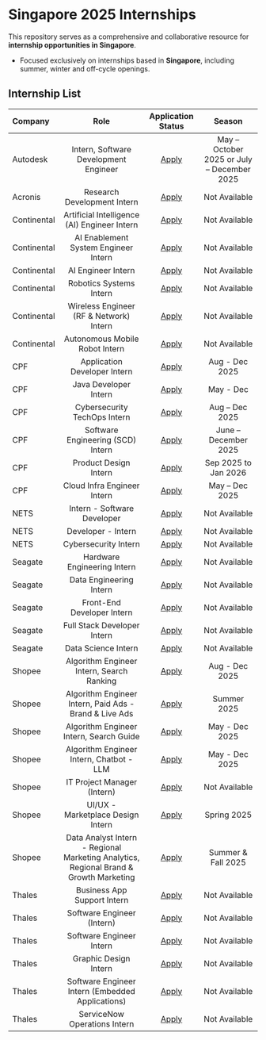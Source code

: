 <h1>Singapore 2025 Internships</h1>
 
This repository serves as a comprehensive and collaborative resource for **internship opportunities in Singapore**.

* Focused exclusively on internships based in **Singapore**, including summer, winter and off-cycle openings.

<h2>Internship List</h2>

<!-- prettier-ignore -->
| Company | Role | Application Status | Season |
|:---|:---:|:---:|:---:|
| Autodesk | Intern, Software Development Engineer | [Apply](https://autodesk.wd1.myworkdayjobs.com/en-US/uni/details/Intern--Software-Development-Engineer--PSET-IDL-ENG-_25WD85921) | May – October 2025 or July – December 2025 |
| Acronis | Research Development Intern | [Apply](https://www.acronis.com/en-sg/careers/job/?slug=R-100226&title=research-development-intern&department=research-and-development) | Not Available |
| Continental | Artificial Intelligence (AI) Engineer Intern | [Apply](https://jobs.continental.com/en/detail-page/job-detail/REF82508O-p-7dc6460be9406ed842c5e4f7d64acf52/artificial-intelligence-ai-engineer-intern-ida-2025-00027-/) | Not Available |
| Continental | AI Enablement System Engineer Intern | [Apply](https://jobs.continental.com/en/detail-page/job-detail/REF79009Q-p-5f8ae4ca8fe880265d39f9ac67f03588/ai-enablement-system-engineer-intern-ida2025-00005-/) | Not Available |
| Continental | AI Engineer Intern | [Apply](https://jobs.continental.com/en/detail-page/job-detail/REF77629T-p-5f8ae4ca8fe880265d39f9ac67f03588/ai-engineer-intern-ida2025-00008-/) | Not Available |
| Continental | Robotics Systems Intern | [Apply](https://jobs.continental.com/en/detail-page/job-detail/REF82510P-p-7dc6460be9406ed842c5e4f7d64acf52/robotics-systems-intern-ida-2025-00025-/) | Not Available |
| Continental | Wireless Engineer (RF & Network) Intern | [Apply](https://jobs.continental.com/en/detail-page/job-detail/REF68406O-p-7dc6460be9406ed842c5e4f7d64acf52/wireless-engineer-rf-network-intern-ida-2024-00089-/) | Not Available | Open |
| Continental | Autonomous Mobile Robot Intern | [Apply](https://jobs.continental.com/en/detail-page/job-detail/REF69867P-p-7dc6460be9406ed842c5e4f7d64acf52/autonomous-mobile-robot-intern-ida2024-00088-/) | Not Available |
| CPF | Application Developer Intern | [Apply](https://careers.cpf.gov.sg/job/2025-H2-Term-time-Internship-Application-Developer-Intern/1161-en_GB) | Aug - Dec 2025 |
| CPF | Java Developer Intern | [Apply](https://careers.cpf.gov.sg/job/2025-H2-Term-time-Internship-Java-Developer-Intern/1007-en_GB) | May - Dec |
| CPF | Cybersecurity TechOps Intern | [Apply](https://careers.cpf.gov.sg/job/2025-H2-Term-time-Internship-Cybersecurity-TechOps-Intern/1120-en_GB) | Aug – Dec 2025 |
| CPF | Software Engineering (SCD) Intern | [Apply](https://careers.cpf.gov.sg/job/2025-Summer-%2B-H2-Term-time-Internship-Software-Engineering-%28SCD%29-Intern/1162-en_GB) | June – December 2025 |
| CPF | Product Design Intern | [Apply](https://careers.cpf.gov.sg/job/2025-H2-Term-time-Internship-Product-Design-Intern/1153-en_GB) | Sep 2025 to Jan 2026 |
| CPF | Cloud Infra Engineer Intern | [Apply](https://careers.cpf.gov.sg/job/2025-H2-Term-time-Internship-Cloud-Infra-Engineer-Intern/1116-en_GB) | May – Dec 2025 |
| NETS | Intern - Software Developer | [Apply](https://careers.nets.com.sg/job/Braddell-Intern-Software-Developer/1060878466/) | Not Available |
| NETS | Developer - Intern | [Apply](https://careers.nets.com.sg/job/Ubix-Developer-Intern/1062860666/) | Not Available |
| NETS | Cybersecurity Intern | [Apply](https://careers.nets.com.sg/job/Braddell-Cybersecurity-Intern/1065701166/) | Not Available |
| Seagate | Hardware Engineering Intern | [Apply](https://seagatecareers.com/job/Shugart-Hardware-Engineering-Intern/1217461800/) | Not Available |
| Seagate | Data Engineering Intern | [Apply](https://seagatecareers.com/job/Shugart-Data-Engineering-Intern/1274190900/) | Not Available |
| Seagate | Front-End Developer Intern | [Apply](https://seagatecareers.com/job/Shugart-Front-End-Developer-Intern/1274190500/) | Not Available |
| Seagate | Full Stack Developer Intern | [Apply](https://seagatecareers.com/job/Shugart-Full-Stack-Developer-Intern/1268713600/) | Not Available |
| Seagate | Data Science Intern | [Apply](https://seagatecareers.com/job/Shugart-Data-Science-Intern/1268737800/) | Not Available |
| Shopee | Algorithm Engineer Intern, Search Ranking | [Apply](https://careers.shopee.sg/job-detail/J00379395/1?channel=10001) | Aug - Dec 2025 |
| Shopee | Algorithm Engineer Intern, Paid Ads - Brand & Live Ads | [Apply](https://careers.shopee.sg/job-detail/J00379158/1?channel=10001) | Summer 2025 |
| Shopee | Algorithm Engineer Intern, Search Guide | [Apply](https://careers.shopee.sg/job-detail/J00379432/1?channel=10001) | May - Dec 2025 |
| Shopee | Algorithm Engineer Intern, Chatbot - LLM | [Apply](https://careers.shopee.sg/job-detail/J02012842/1?channel=10001) | May - Dec 2025 |
| Shopee | IT Project Manager (Intern) | [Apply](https://careers.shopee.sg/job-detail/J02011659/1?channel=10001) | Not Available |
| Shopee | UI/UX - Marketplace Design Intern | [Apply](https://careers.shopee.sg/job-detail/J00327429/1?channel=10001) | Spring 2025 |
| Shopee | Data Analyst Intern - Regional Marketing Analytics, Regional Brand & Growth Marketing | [Apply](https://careers.shopee.sg/job-detail/J00004459/1?channel=10001) | Summer & Fall 2025 |
| Thales | Business App Support Intern | [Apply](https://thales.wd3.myworkdayjobs.com/en-US/Careers/job/Singapore/Business-App-Support-Intern_R0184857) | Not Available |
| Thales | Software Engineer (Intern) | [Apply](https://thales.wd3.myworkdayjobs.com/en-US/Careers/job/Singapore/Software-Engineer--Intern-_R0283524) | Not Available |
| Thales | Software Engineer Intern | [Apply](https://thales.wd3.myworkdayjobs.com/en-US/Careers/job/SINGAPORE/Software-Engineer-Intern_R0269765) | Not Available |
| Thales | Graphic Design Intern | [Apply](https://thales.wd3.myworkdayjobs.com/en-US/Careers/job/Singapore---Suntec/Graphic-Design-Intern_R0287488) | Not Available |
| Thales | Software Engineer Intern (Embedded Applications) | [Apply](https://thales.wd3.myworkdayjobs.com/en-US/Careers/job/SINGAPORE/Software-Engineer--Intern---Embedded-Software-Application-_R0287112) | Not Available | 
| Thales | ServiceNow Operations Intern | [Apply](https://thales.wd3.myworkdayjobs.com/en-US/Careers/job/Singapore/ServiceNow-Operations-Intern_R0267588) | Not Available |

